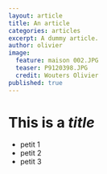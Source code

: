 ```yaml
---
layout: article
title: An article
categories: articles
excerpt: A dummy article.
author: olivier
image: 
  feature: maison 002.JPG
  teaser: P9120398.JPG
  credit: Wouters Olivier
published: true
---
```


# This is a *title*

* petit 1
* petit 2
* petit 3




